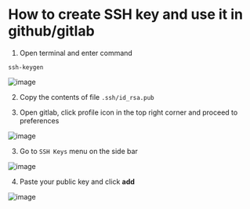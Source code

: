 # How to create SSH key and use it in github/gitlab

1. Open terminal and enter command 
```
ssh-keygen
```
![image](https://user-images.githubusercontent.com/51270744/198275036-67198b34-a59a-4d62-8040-5fcff2cc5593.png)


2. Copy the contents of file `.ssh/id_rsa.pub` 

3. Open gitlab, click profile icon in the top right corner and proceed to preferences

![image](https://user-images.githubusercontent.com/51270744/198275278-e84408c9-3663-4858-811b-54ffb403bbc2.png)


3. Go to `SSH Keys` menu on the side bar

![image](https://user-images.githubusercontent.com/51270744/198275558-3b3a4d98-7648-4dd8-b634-d2cb63f10cad.png)

4. Paste your public key and click **add**

![image](https://user-images.githubusercontent.com/51270744/198275741-558c3f4e-fd7f-4fe3-bfe4-ede6fccdeeea.png)

